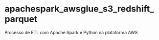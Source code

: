 # apachespark_awsglue_s3_redshift_parquet
Processo de ETL com Apache Spark e Python na plataforma AWS
